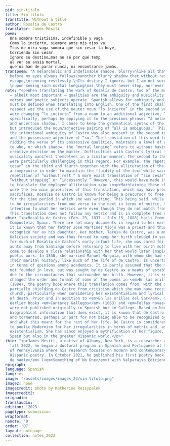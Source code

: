 ```yaml
---
pid: sin-titulo
title: Sin título
transtitle: Without a title
author: Rosalía de Castro
translator: James Mesiti
poem: |-
  Una sombra tristísima, indefinible y vaga
  Como lo incierto, siempre ante mis ojos va
  Tras de otra vaga sombra que sin cesar la huye,
  Corriendo sin cesar.
  Ignoro su destino…mas no sé por qué temp
  al ver su ansia mortal,
  que ni han de parar nunca, ni encontrarse jamás.
transpoem: "A melancholic and indefinable shadow, blurry\nlike all that is uncertain,
  before my eyes always follows\nanother blurry shadow that without rest tries to
  escape,\nrunning restlessly.\nIts destiny I ignore… but I am not sure why I am scared
  \nupon seeing such mortal longing\nas they must never stop, nor ever meet."
note: "<p>When translating the work of Rosalía de Castro, two of the most difficult
  — albeit most important — qualities are the ambiguity and musicality in which her
  verses and poetic subjects operate. Spanish allows for ambiguity and wordplay that
  must be defined when translating into English. One of the first challenges to this
  respect was the use of the neuter noun “lo incierto” in the second verse. The options
  were changing “lo incierto” from a noun to an additional adjective, “uncertain”
  specifically, perhaps by applying it to the previous phrase: “A melancholic, indefinable,
  and uncertain shadow.” I chose to keep the grammatical syntax of the verse as is
  but introduced the noun/adjective pairing of “all is ambiguous.” This struggle with
  the intentional ambiguity of Castro was also present in the second to last verse
  and the possessive adjective of “su.” The translation of this word to “such,” while
  ridding the verse of its possessive qualities, maintains a level of ambiguity as
  to who, or which shadow, the “mortal longing” refers to without having to make a
  creative decision on the matter. Difficulties with Castro’s lyrical fluidity and
  musicality manifest themselves in a similar manner. The second to the fourth verses
  were particularly challenging in this regard. For example, the repetition of “sin
  cesar” in the third and fourth together with the alliteration of the “c” required
  a compromise in order to maintain the fluidity of the text while sacrificing a direct
  repetition of “without rest.” A more exact translation of “sin cesar” may have been
  “without stopping” or “incessantly.” However, this would have made it perhaps impossible
  to translate the employed alliteration.</p> \n<p>Maintaining these characteristics
  were the two main priorities of this translation, which may have provoked other
  sacrifices. Rosalía de Castro is known for being a precursor to free verse poetry
  for the time period in which she was writing. This being said, while there tends
  to be irregularities from one verse to the next in terms of metric, there may be
  intention to what her metrics were even though they do not match from verse to verse.
  This translation does not follow any metric and is in complete free verse.</p> \n"
abio: "<p>Rosalía de Castro (Feb. 23, 1837 – July 15, 1888) hails from Santiago de
  Compostela, Spain. There are not many documents in regard to her early life. However,
  it is known that her father José Martínez Viojo was a priest and thus could not
  recognize her as his daughter. Her mother, Teresa de Castro, was a member of high
  Galician society and was thus forced to keep her birth clouded in secrecy. As such,
  for much of Rosalía de Castro’s early infant life, she was cared for by her paternal
  aunts away from Santiago before returning to live with her birth mother. She would
  come to develop a close relationship with her that would later inspire some of her
  poetic work. In 1858, she married Manuel Murguía, with whom she had seven children.
  Their marital history, like much of the life of de Castro, is uncertain and contradictory
  in terms of opinions among academics. It is partly assumed that the marriage was
  not founded in love, but was sought by de Castro as a means of establishing legitimacy
  due to the circumstances that surrounded her birth. However, it is known that Murguía
  changed the order and format of some of the poems in <em>En las orillas del Sar</em>
  (1884), the poetry book where this translation comes from, with the intention of
  partially shielding de Castro from criticism which she may have received from the
  church, particularly when considering her existentialism and lyrical questioning
  of death. Prior and in addition to <em>En las orillas del Sar</em>, de Castro’s
  earlier books <em>Cantares Gallegos</em> (1863) and <em>Follas novas</em> (1880)
  were not published originally in Spanish but in Gallego. Based on her work and the
  biographical information that does exist, it is known that de Castro lived “indicada”
  and tormented, perhaps in part for not being able to be recognized by her father
  and what this meant for the rest of her life. De Castro is considered a precursor
  to poetic Modernism for her irregularities in terms of metric and, as stated, her
  existentialism. She has since enjoyed a mythification of her figure, not only in
  Spain but also in the greater Hispanic world.</p>"
tbio: "<p>James Mesiti, a native of Albany, New York, is a researcher and poet. In
  fall 2022, he began a doctoral program in Spanish and Portuguese at the University
  of Pennsylvania where his research focuses on modern and contemporary transatlantic
  Hispanic poetry. In October 2021, he published his first poetry book titled <em>Algo
  de nadie</em> (<em>Something of No One</em>) with Valparaiso Ediciones.</p>"
epigraph: 
language: Spanish
lang: es
image: "/assets/images/images_23/sin-titulo.png"
image2: none
imagecredit: photo by Katherine Rozsypalek
imagecredit2: 
origaudio: 
translaudio: 
edition: '2023'
pagetype: submission
wrapformat: 
nonote: '0'
order: '07'
layout: notepage
collection: notes_2023
---
```

